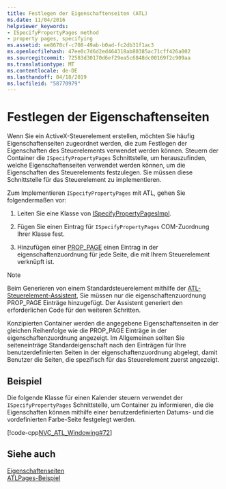 ```yaml
---
title: Festlegen der Eigenschaftenseiten (ATL)
ms.date: 11/04/2016
helpviewer_keywords:
- ISpecifyPropertyPages method
- property pages, specifying
ms.assetid: ee8678cf-c708-49ab-b0ad-fc2db31f1ac3
ms.openlocfilehash: 47ee0c7d6d2ed464318ab80385ac71cff426a002
ms.sourcegitcommit: 72583d30170d6ef29ea5c6848dc00169f2c909aa
ms.translationtype: MT
ms.contentlocale: de-DE
ms.lasthandoff: 04/18/2019
ms.locfileid: "58770979"
---
```

# <a name="specifying-property-pages"></a>Festlegen der Eigenschaftenseiten

Wenn Sie ein ActiveX-Steuerelement erstellen, möchten Sie häufig Eigenschaftenseiten zugeordnet werden, die zum Festlegen der Eigenschaften des Steuerelements verwendet werden können. Steuern der Container die `ISpecifyPropertyPages` Schnittstelle, um herauszufinden, welche Eigenschaftenseiten verwendet werden können, um die Eigenschaften des Steuerelements festzulegen. Sie müssen diese Schnittstelle für das Steuerelement zu implementieren.

Zum Implementieren `ISpecifyPropertyPages` mit ATL, gehen Sie folgendermaßen vor:

1. Leiten Sie eine Klasse von [ISpecifyPropertyPagesImpl](../atl/reference/ispecifypropertypagesimpl-class.md).

1. Fügen Sie einen Eintrag für `ISpecifyPropertyPages` COM-Zuordnung Ihrer Klasse fest.

1. Hinzufügen einer [PROP_PAGE](reference/property-map-macros.md#prop_page) einen Eintrag in der eigenschaftenzuordnung für jede Seite, die mit Ihrem Steuerelement verknüpft ist.

> [!NOTE]
> Beim Generieren von einem Standardsteuerelement mithilfe der [ATL-Steuerelement-Assistent](../atl/reference/atl-control-wizard.md), Sie müssen nur die eigenschaftenzuordnung PROP_PAGE Einträge hinzugefügt. Der Assistent generiert den erforderlichen Code für den weiteren Schritten.

Konzipierten Container werden die angegebene Eigenschaftenseiten in der gleichen Reihenfolge wie die PROP_PAGE Einträge in der eigenschaftenzuordnung angezeigt. Im Allgemeinen sollten Sie seiteneinträge Standardeigenschaft nach den Einträgen für Ihre benutzerdefinierten Seiten in der eigenschaftenzuordnung abgelegt, damit Benutzer die Seiten, die spezifisch für das Steuerelement zuerst angezeigt.

## <a name="example"></a>Beispiel

Die folgende Klasse für einen Kalender steuern verwendet der `ISpecifyPropertyPages` Schnittstelle, um Container zu informieren, die die Eigenschaften können mithilfe einer benutzerdefinierten Datums- und die vordefinierten Farbe-Seite festgelegt werden.

[!code-cpp[NVC_ATL_Windowing#72](../atl/codesnippet/cpp/specifying-property-pages_1.h)]

## <a name="see-also"></a>Siehe auch

[Eigenschaftenseiten](../atl/atl-com-property-pages.md)<br/>
[ATLPages-Beispiel](../overview/visual-cpp-samples.md)
